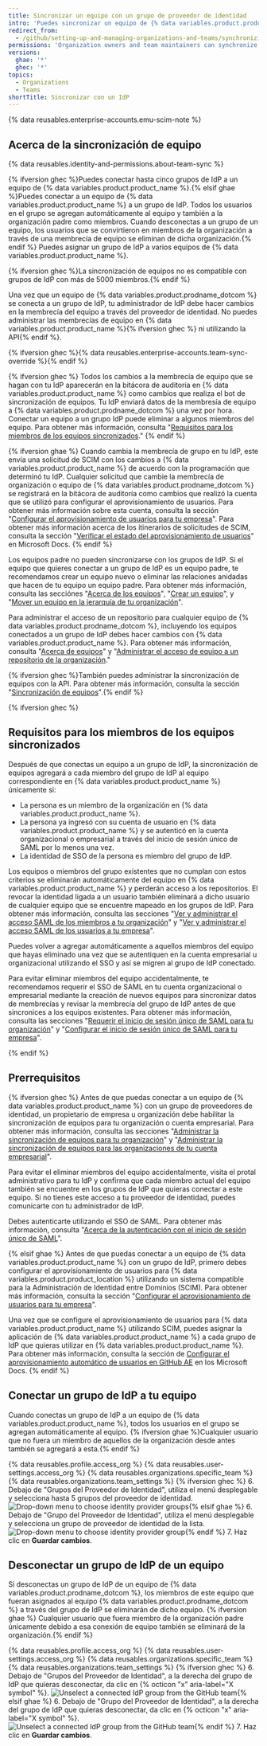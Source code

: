 ```yaml
---
title: Sincronizar un equipo con un grupo de proveedor de identidad
intro: 'Puedes sincronizar un equipo de {% data variables.product.product_name %} con un grupo de proveedor de identidad (IdP) para agregar y eliminar miembros del grupo automáticamente.'
redirect_from:
  - /github/setting-up-and-managing-organizations-and-teams/synchronizing-a-team-with-an-identity-provider-group
permissions: 'Organization owners and team maintainers can synchronize a {% data variables.product.prodname_dotcom %} team with an IdP group.'
versions:
  ghae: '*'
  ghec: '*'
topics:
  - Organizations
  - Teams
shortTitle: Sincronizar con un IdP
---
```


{% data reusables.enterprise-accounts.emu-scim-note %}

## Acerca de la sincronización de equipo

{% data reusables.identity-and-permissions.about-team-sync %}

{% ifversion ghec %}Puedes conectar hasta cinco grupos de IdP a un equipo de {% data variables.product.product_name %}.{% elsif ghae %}Puedes conectar a un equipo de {% data variables.product.product_name %} a un grupo de IdP. Todos los usuarios en el grupo se agregan automáticamente al equipo y también a la organización padre como miembros. Cuando desconectas a un grupo de un equipo, los usuarios que se convirtieron en miembros de la organización a través de una membrecía de equipo se eliminan de dicha organización.{% endif %} Puedes asignar un grupo de IdP a varios equipos de {% data variables.product.product_name %}.

{% ifversion ghec %}La sincronización de equipos no es compatible con grupos de IdP con más de 5000 miembros.{% endif %}

Una vez que un equipo de {% data variables.product.prodname_dotcom %} se conecta a un grupo de IdP, tu administrador de IdP debe hacer cambios en la membrecía del equipo a través del proveedor de identidad. No puedes administrar las membrecías de equipo en {% data variables.product.product_name %}{% ifversion ghec %} ni utilizando la API{% endif %}.

{% ifversion ghec %}{% data reusables.enterprise-accounts.team-sync-override %}{% endif %}

{% ifversion ghec %}
Todos los cambios a la membrecía de equipo que se hagan con tu IdP aparecerán en la bitácora de auditoría en {% data variables.product.product_name %} como cambios que realiza el bot de sincronización de equipos. Tu IdP enviará datos de la membresía de equipo a {% data variables.product.prodname_dotcom %} una vez por hora. Conectar un equipo a un grupo IdP puede eliminar a algunos miembros del equipo. Para obtener más información, consulta "[Requisitos para los miembros de los equipos sincronizados](#requirements-for-members-of-synchronized-teams)."
{% endif %}

{% ifversion ghae %}
Cuando cambia la membrecía de grupo en tu IdP, este envía una solicitud de SCIM con los cambios a {% data variables.product.product_name %} de acuerdo con la programación que determinó tu IdP. Cualquier solicitud que cambie la membrecía de organización o equipo de {% data variables.product.prodname_dotcom %} se registrará en la bitácora de auditoría como cambios que realizó la cuenta que se utilizó para configurar el aprovisionamiento de usuarios. Para obtener más información sobre esta cuenta, consulta la sección "[Configurar el aprovisionamiento de usuarios para tu empresa](/admin/authentication/configuring-user-provisioning-for-your-enterprise)". Para obtener más información acerca de los itinerarios de solicitudes de SCIM, consulta la sección "[Verificar el estado del aprovisionamiento de usuarios](https://docs.microsoft.com/en-us/azure/active-directory/app-provisioning/application-provisioning-when-will-provisioning-finish-specific-user)" en Microsoft Docs.
{% endif %}

Los equipos padre no pueden sincronizarse con los grupos de IdP. Si el equipo que quieres conectar a un grupo de IdP es un equipo padre, te recomendamos crear un equipo nuevo o eliminar las relaciones anidadas que hacen de tu equipo un equipo padre. Para obtener más información, consulta las secciónes "[Acerca de los equipos](/articles/about-teams#nested-teams)", "[Crear un equipo](/organizations/organizing-members-into-teams/creating-a-team)", y "[Mover un equipo en la jerarquía de tu organización](/articles/moving-a-team-in-your-organizations-hierarchy)".

Para administrar el acceso de un repositorio para cualquier equipo de {% data variables.product.prodname_dotcom %}, incluyendo los equipos conectados a un grupo de IdP debes hacer cambios con {% data variables.product.product_name %}. Para obtener más información, consulta "[Acerca de equipos](/articles/about-teams)" y "[Administrar el acceso de equipo a un repositorio de la organización](/articles/managing-team-access-to-an-organization-repository)."

{% ifversion ghec %}También puedes administrar la sincronización de equipos con la API. Para obtener más información, consulta la sección "[Sincronización de equipos](/rest/reference/teams#team-sync)".{% endif %}

{% ifversion ghec %}
## Requisitos para los miembros de los equipos sincronizados

Después de que conectas un equipo a un grupo de IdP, la sincronización de equipos agregará a cada miembro del grupo de IdP al equipo correspondiente en {% data variables.product.product_name %} únicamente si:
- La persona es un miembro de la organización en {% data variables.product.product_name %}.
- La persona ya ingresó con su cuenta de usuario en {% data variables.product.product_name %} y se autenticó en la cuenta organizacional o empresarial a través del inicio de sesión único de SAML por lo menos una vez.
- La identidad de SSO de la persona es miembro del grupo de IdP.

Los equipos o miembros del grupo existentes que no cumplan con estos criterios se eliminarán automáticamente del equipo en {% data variables.product.product_name %} y perderán acceso a los repositorios. El revocar la identidad ligada a un usuario también eliminará a dicho usuario de cualquier equipo que se encuentre mapeado en los grupos de IdP. Para obtener más información, consulta las secciones "[Ver y administrar el acceso SAML de los miembros a tu organización](/organizations/granting-access-to-your-organization-with-saml-single-sign-on/viewing-and-managing-a-members-saml-access-to-your-organization#viewing-and-revoking-a-linked-identity)" y "[Ver y administrar el acceso SAML de los usuarios a tu empresa](/enterprise-cloud@latest/admin/user-management/managing-users-in-your-enterprise/viewing-and-managing-a-users-saml-access-to-your-enterprise#viewing-and-revoking-a-linked-identity)".

Puedes volver a agregar automáticamente a aquellos miembros del equipo que hayas eliminado una vez que se autentiquen en la cuenta empresarial u organizacional utilizando el SSO y así se migren al grupo de IdP conectado.

Para evitar eliminar miembros del equipo accidentalmente, te recomendamos requerir el SSO de SAML en tu cuenta organizacional o empresarial mediante la creación de nuevos equipos para sincronizar datos de membrecías y revisar la membrecía del grupo de IdP antes de que sincronices a los equipos existentes. Para obtener más información, consulta las secciones "[Requerir el inicio de sesión único de SAML para tu organización](/articles/enforcing-saml-single-sign-on-for-your-organization)" y "[Configurar el inicio de sesión único de SAML para tu empresa](/enterprise-cloud@latest/admin/authentication/managing-identity-and-access-for-your-enterprise/configuring-saml-single-sign-on-for-your-enterprise)".

{% endif %}

## Prerrequisitos

{% ifversion ghec %}
Antes de que puedas conectar a un equipo de {% data variables.product.product_name %} con un grupo de proveedores de identidad, un propietario de empresa u organización debe habilitar la sincronización de equipos para tu organización o cuenta empresarial. Para obtener más información, consulta las secciones "[Administrar la sincronización de equipos para tu organización](/organizations/managing-saml-single-sign-on-for-your-organization/managing-team-synchronization-for-your-organization)" y "[Administrar la sincronización de equipos para las organizaciones de tu cuenta empresarial](/enterprise-cloud@latest/admin/authentication/managing-identity-and-access-for-your-enterprise/managing-team-synchronization-for-organizations-in-your-enterprise)".

Para evitar el eliminar miembros del equipo accidentalmente, visita el protal administrativo para tu IdP y confirma que cada miembro actual del equipo también se encuentre en los grupos de IdP que quieras conectar a este equipo. Si no tienes este acceso a tu proveedor de identidad, puedes comunicarte con tu administrador de IdP.

Debes autenticarte utilizando el SSO de SAML. Para obtener más información, consulta "[Acerca de la autenticación con el inicio de sesión único de SAML](/articles/about-authentication-with-saml-single-sign-on)".

{% elsif ghae %}
Antes de que puedas conectar a un equipo de {% data variables.product.product_name %} con un grupo de IdP, primero debes configurar el aprovisionamiento de usuarios para {% data variables.product.product_location %} utilizando un sistema compatible para la Administración de Identidad entre Dominios (SCIM). Para obtener más información, consulta la sección "[Configurar el aprovisionamiento de usuarios para tu empresa](/admin/authentication/configuring-user-provisioning-for-your-enterprise)".

Una vez que se configure el aprovisionamiento de usuarios para {% data variables.product.product_name %} utilizando SCIM, puedes asignar la aplicación de {% data variables.product.product_name %} a cada grupo de IdP que quieras utilizar en {% data variables.product.product_name %}. Para obtener más información, consulta la sección de [Configurar el aprovisionamiento automático de usuarios en GitHub AE](https://docs.microsoft.com/en-us/azure/active-directory/saas-apps/github-ae-provisioning-tutorial#step-5-configure-automatic-user-provisioning-to-github-ae) en los Microsoft Docs.
{% endif %}

## Conectar un grupo de IdP a tu equipo

Cuando conectas un grupo de IdP a un equipo de {% data variables.product.product_name %}, todos los usuarios en el grupo se agregan automáticamente al equipo. {% ifversion ghae %}Cualquier usuario que no fuera un miembro de aquellos de la organización desde antes también se agregará a esta.{% endif %}

{% data reusables.profile.access_org %}
{% data reusables.user-settings.access_org %}
{% data reusables.organizations.specific_team %}
{% data reusables.organizations.team_settings %}
{% ifversion ghec %}
6. Debajo de "Grupos del Proveedor de Identidad", utiliza el menú desplegable y selecciona hasta 5 grupos del proveedor de identidad. ![Drop-down menu to choose identity provider groups](/assets/images/help/teams/choose-an-idp-group.png){% elsif ghae %}
6. Debajo de "Grupo del Proveedor de Identidad", utiliza el menú desplegable y selecciona un grupo de proveedor de identidad de la lista. ![Drop-down menu to choose identity provider group](/assets/images/enterprise/github-ae/teams/choose-an-idp-group.png){% endif %}
7. Haz clic en **Guardar cambios**.

## Desconectar un grupo de IdP de un equipo

Si desconectas un grupo de IdP de un equipo de {% data variables.product.prodname_dotcom %}, los miembros de este equipo que fueran asignados al equipo {% data variables.product.prodname_dotcom %} a través del grupo de IdP se eliminarán de dicho equipo. {% ifversion ghae %} Cualquier usuario que fuera miembro de la organización padre únicamente debido a esa conexión de equipo también se eliminará de la organización.{% endif %}

{% data reusables.profile.access_org %}
{% data reusables.user-settings.access_org %}
{% data reusables.organizations.specific_team %}
{% data reusables.organizations.team_settings %}
{% ifversion ghec %}
6. Debajo de "Grupos del Proveedor de Identidad", a la derecha del grupo de IdP que quieras desconectar, da clic en {% octicon "x" aria-label="X symbol" %}. ![Unselect a connected IdP group from the GitHub team](/assets/images/help/teams/unselect-idp-group.png){% elsif ghae %}
6. Debajo de "Grupo del Proveedor de Identidad", a la derecha del grupo de IdP que quieras desconectar, da clic en {% octicon "x" aria-label="X symbol" %}. ![Unselect a connected IdP group from the GitHub team](/assets/images/enterprise/github-ae/teams/unselect-idp-group.png){% endif %}
7. Haz clic en **Guardar cambios**.
